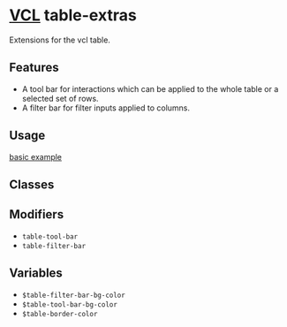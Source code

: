 # [VCL](https://vcl.github.io/) table-extras

Extensions for the vcl table.

## Features

- A tool bar for interactions which can be applied to the whole table
  or a selected set of rows.
- A filter bar for filter inputs applied to columns.

## Usage

[basic example](/demo/example.html)

## Classes

## Modifiers

- `table-tool-bar`
- `table-filter-bar`

## Variables

- `$table-filter-bar-bg-color`
- `$table-tool-bar-bg-color`
- `$table-border-color`
